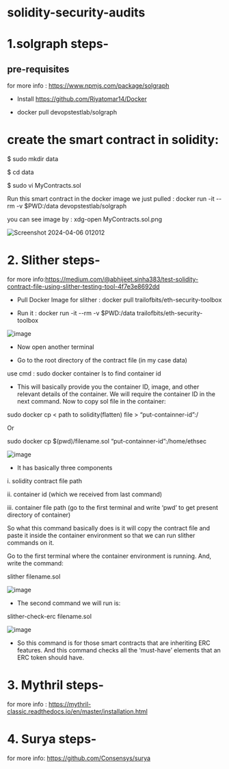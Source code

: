 # solidity-security-audits

# 1.solgraph steps-

## pre-requisites

for more info : https://www.npmjs.com/package/solgraph 

* Install https://github.com/Riyatomar14/Docker

* docker pull devopstestlab/solgraph
  

# create the smart contract in solidity:

$ sudo mkdir data

$ cd data

$ sudo vi MyContracts.sol

Run this smart contract in the docker image we just pulled : docker run -it --rm -v $PWD:/data devopstestlab/solgraph

you can see image by : xdg-open MyContracts.sol.png

![Screenshot 2024-04-06 012012](https://github.com/Riyatomar14/solidity-security-audits/assets/143107173/9333164e-74d5-4908-a160-c719473c4570)

# 2. Slither steps-

for more info:https://medium.com/@abhijeet.sinha383/test-solidity-contract-file-using-slither-testing-tool-4f7e3e8692dd

* Pull Docker Image for slither : docker pull trailofbits/eth-security-toolbox

* Run it : docker run -it --rm -v $PWD:/data trailofbits/eth-security-toolbox

![image](https://github.com/Riyatomar14/solidity-security-audits/assets/143107173/75199822-99bc-4346-903b-2f347c3d9eaa)

* Now open another terminal

* Go to the root directory of the contract file (in my case data)

use cmd : sudo docker container ls to find container id

* This will basically provide you the container ID, image, and other relevant details of the container. We will require the container ID in the next command.
Now to copy sol file in the container:

sudo docker cp < path to solidity(flatten) file > “put-containner-id”:/<container file path>

Or

sudo docker cp $(pwd)/filename.sol “put-containner-id”:/home/ethsec

![image](https://github.com/Riyatomar14/solidity-security-audits/assets/143107173/4776a796-6fcc-4c57-a1cd-3748024b3b0c)

* It has basically three components

i. solidity contract file path

ii. container id (which we received from last command)

iii. container file path (go to the first terminal and write ‘pwd’ to get present directory of container)

So what this command basically does is it will copy the contract file and paste it inside the container environment so that we can run slither commands on it.

Go to the first terminal where the container environment is running. And, write the command:

slither filename.sol

![image](https://github.com/Riyatomar14/solidity-security-audits/assets/143107173/ec16745a-b262-474c-bd31-e5e7159c2875)

* The second command we will run is:
  
slither-check-erc filename.sol <contract name in code>

![image](https://github.com/Riyatomar14/solidity-security-audits/assets/143107173/9d6fbe3c-d73f-4b15-8359-354117cccf10)

* So this command is for those smart contracts that are inheriting ERC features. And this command checks all the ‘must-have’ elements that an ERC token should have.

# 3. Mythril steps-

for more info : https://mythril-classic.readthedocs.io/en/master/installation.html




# 4. Surya steps-

for more info: https://github.com/Consensys/surya







